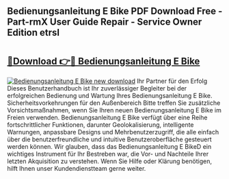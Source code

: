## Bedienungsanleitung E Bike PDF Download Free - Part-rmX User Guide Repair - Service Owner Edition etrsI

# <h2><a href="http://df5gpb1.blite.top/?on=Bedienungsanleitung+E+Bike">🔗Download 👉🔴 Bedienungsanleitung E Bike</a></h2>

[![Bedienungsanleitung E Bike new download](https://i.imgur.com/lujVjoI.png)](http://df5gpb1.blite.top/?on=Bedienungsanleitung+E+Bike)
Ihr Partner für den Erfolg Dieses Benutzerhandbuch ist Ihr zuverlässiger Begleiter bei der erfolgreichen Bedienung und Wartung Ihres Bedienungsanleitung E Bike. Sicherheitsvorkehrungen für den Außenbereich Bitte treffen Sie zusätzliche Vorsichtsmaßnahmen, wenn Sie Ihren neuen Bedienungsanleitung E Bike im Freien verwenden. Bedienungsanleitung E Bike verfügt über eine Reihe fortschrittlicher Funktionen, darunter Geolokalisierung, intelligente Warnungen, anpassbare Designs und Mehrbenutzerzugriff, die alle einfach über die benutzerfreundliche und intuitive Benutzeroberfläche gesteuert werden können. Wir glauben, dass das Bedienungsanleitung E BikeD ein wichtiges Instrument für Ihr Bestreben war, die Vor- und Nachteile Ihrer letzten Akquisition zu verstehen. Wenn Sie Hilfe oder Klärung benötigen, hilft Ihnen unser Kundendienstteam gerne weiter.
